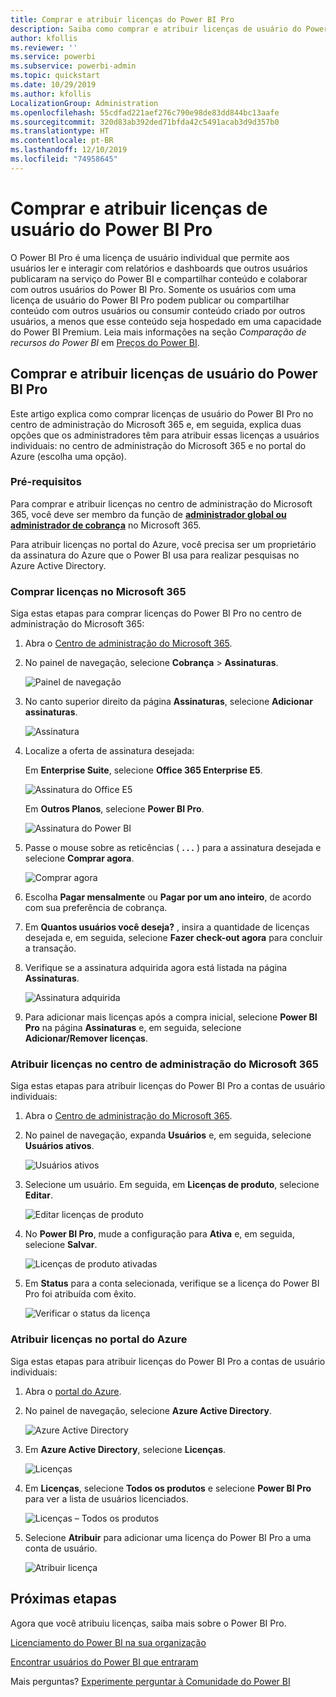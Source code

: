 ```yaml
---
title: Comprar e atribuir licenças do Power BI Pro
description: Saiba como comprar e atribuir licenças de usuário do Power BI Pro para que os usuários possam acessar o conteúdo e colaborar com os próprios colegas no serviço do Power BI.
author: kfollis
ms.reviewer: ''
ms.service: powerbi
ms.subservice: powerbi-admin
ms.topic: quickstart
ms.date: 10/29/2019
ms.author: kfollis
LocalizationGroup: Administration
ms.openlocfilehash: 55cdfad221aef276c790e98de83dd844bc13aafe
ms.sourcegitcommit: 320d83ab392ded71bfda42c5491acab3d9d357b0
ms.translationtype: HT
ms.contentlocale: pt-BR
ms.lasthandoff: 12/10/2019
ms.locfileid: "74958645"
---
```

# <a name="purchase-and-assign-power-bi-pro-user-licenses"></a>Comprar e atribuir licenças de usuário do Power BI Pro

O Power BI Pro é uma licença de usuário individual que permite aos usuários ler e interagir com relatórios e dashboards que outros usuários publicaram na serviço do Power BI e compartilhar conteúdo e colaborar com outros usuários do Power BI Pro. Somente os usuários com uma licença de usuário do Power BI Pro podem publicar ou compartilhar conteúdo com outros usuários ou consumir conteúdo criado por outros usuários, a menos que esse conteúdo seja hospedado em uma capacidade do Power BI Premium. Leia mais informações na seção _Comparação de recursos do Power BI_ em [Preços do Power BI](https://powerbi.microsoft.com/pricing/).

## <a name="purchase-and-assign-power-bi-pro-user-licenses"></a>Comprar e atribuir licenças de usuário do Power BI Pro

Este artigo explica como comprar licenças de usuário do Power BI Pro no centro de administração do Microsoft 365 e, em seguida, explica duas opções que os administradores têm para atribuir essas licenças a usuários individuais: no centro de administração do Microsoft 365 e no portal do Azure (escolha uma opção).

### <a name="prerequisites"></a>Pré-requisitos

Para comprar e atribuir licenças no centro de administração do Microsoft 365, você deve ser membro da função de **[administrador global ou administrador de cobrança](https://support.office.com/article/about-office-365-admin-roles-da585eea-f576-4f55-a1e0-87090b6aaa9d)** no Microsoft 365.

Para atribuir licenças no portal do Azure, você precisa ser um proprietário da assinatura do Azure que o Power BI usa para realizar pesquisas no Azure Active Directory.

### <a name="purchase-licenses-in-microsoft-365"></a>Comprar licenças no Microsoft 365

Siga estas etapas para comprar licenças do Power BI Pro no centro de administração do Microsoft 365:

1. Abra o [Centro de administração do Microsoft 365](https://portal.office.com/adminportal/home#/homepage).

2. No painel de navegação, selecione **Cobrança** > **Assinaturas**.

    ![Painel de navegação](media/service-admin-purchasing-power-bi-pro/service-purchasing-power-bi-pro-01.png)

3. No canto superior direito da página **Assinaturas**, selecione **Adicionar assinaturas**.

    ![Assinatura](media/service-admin-purchasing-power-bi-pro/service-purchasing-power-bi-pro-02.png)

4. Localize a oferta de assinatura desejada:

    Em **Enterprise Suite**, selecione **Office 365 Enterprise E5**.

    ![Assinatura do Office E5](media/service-admin-purchasing-power-bi-pro/service-purchasing-power-bi-pro-03.png)

    Em **Outros Planos**, selecione **Power BI Pro**.

    ![Assinatura do Power BI](media/service-admin-purchasing-power-bi-pro/service-purchasing-power-bi-pro-04.png)

5. Passe o mouse sobre as reticências ( **. . .** ) para a assinatura desejada e selecione **Comprar agora**.

    ![Comprar agora](media/service-admin-purchasing-power-bi-pro/service-purchasing-power-bi-pro-05.png)

6. Escolha **Pagar mensalmente** ou **Pagar por um ano inteiro**, de acordo com sua preferência de cobrança.

7. Em **Quantos usuários você deseja?** , insira a quantidade de licenças desejada e, em seguida, selecione **Fazer check-out agora** para concluir a transação.

8. Verifique se a assinatura adquirida agora está listada na página **Assinaturas**.

   ![Assinatura adquirida](media/service-admin-purchasing-power-bi-pro/service-purchasing-power-bi-pro-06.png)

9. Para adicionar mais licenças após a compra inicial, selecione **Power BI Pro** na página **Assinaturas** e, em seguida, selecione **Adicionar/Remover licenças**.

### <a name="assign-licenses-in-the-microsoft-365-admin-center"></a>Atribuir licenças no centro de administração do Microsoft 365

Siga estas etapas para atribuir licenças do Power BI Pro a contas de usuário individuais:

1. Abra o [Centro de administração do Microsoft 365](https://portal.office.com/adminportal/home#/homepage).

2. No painel de navegação, expanda **Usuários** e, em seguida, selecione **Usuários ativos**.

    ![Usuários ativos](media/service-admin-purchasing-power-bi-pro/service-assigning-power-bi-pro-licenses-05.png)

3. Selecione um usuário. Em seguida, em **Licenças de produto**, selecione **Editar**.

    ![Editar licenças de produto](media/service-admin-purchasing-power-bi-pro/service-assigning-power-bi-pro-licenses-06.png)

4. No **Power BI Pro**, mude a configuração para **Ativa** e, em seguida, selecione **Salvar**.

    ![Licenças de produto ativadas](media/service-admin-purchasing-power-bi-pro/service-assigning-power-bi-pro-licenses-07.png)

5. Em **Status** para a conta selecionada, verifique se a licença do Power BI Pro foi atribuída com êxito.

    ![Verificar o status da licença](media/service-admin-purchasing-power-bi-pro/service-assigning-power-bi-pro-licenses-08.png)

### <a name="assign-licenses-in-the-azure-portal"></a>Atribuir licenças no portal do Azure

Siga estas etapas para atribuir licenças do Power BI Pro a contas de usuário individuais:

1. Abra o [portal do Azure](https://ms.portal.azure.com/#@microsoft.onmicrosoft.com/dashboard/private/39bc3cf7-31a4-43f6-954c-f2d69ca2f0).

2. No painel de navegação, selecione **Azure Active Directory**.

    ![Azure Active Directory](media/service-admin-purchasing-power-bi-pro/service-assigning-power-bi-pro-licenses-01.png)

3. Em **Azure Active Directory**, selecione **Licenças**.

    ![Licenças](media/service-admin-purchasing-power-bi-pro/service-assigning-power-bi-pro-licenses-02.png)

4. Em **Licenças**, selecione **Todos os produtos** e selecione **Power BI Pro** para ver a lista de usuários licenciados.

    ![Licenças – Todos os produtos](media/service-admin-purchasing-power-bi-pro/service-assigning-power-bi-pro-licenses-03.png)

5. Selecione **Atribuir** para adicionar uma licença do Power BI Pro a uma conta de usuário.

    ![Atribuir licença](media/service-admin-purchasing-power-bi-pro/service-assigning-power-bi-pro-licenses-04.png)

## <a name="next-steps"></a>Próximas etapas

Agora que você atribuiu licenças, saiba mais sobre o Power BI Pro.

[Licenciamento do Power BI na sua organização](service-admin-licensing-organization.md)

[Encontrar usuários do Power BI que entraram](service-admin-access-usage.md)

Mais perguntas? [Experimente perguntar à Comunidade do Power BI](https://community.powerbi.com/)
